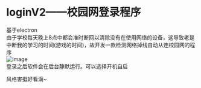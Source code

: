 # loginV2——校园网登录程序
基于electron  
由于学校每天晚上8点中都会准时断网以清除没有在使用网络的设备，这导致老是中断我的学习的时间(游戏的时间)，故开发一款检测网络掉线自动从连校园网的程序  
![image](https://github.com/showarp/loginV2/assets/59379571/ade8f409-c04f-40d5-81e5-26721845b386)   
登录之后软件会在后台静默运行。可以选择开机自启  





风格害挺好看滴~  
